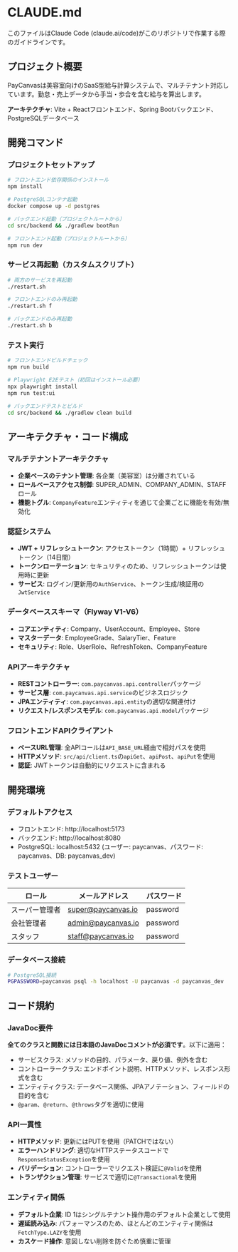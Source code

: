 # CLAUDE.md

このファイルはClaude Code (claude.ai/code)がこのリポジトリで作業する際のガイドラインです。

## プロジェクト概要

PayCanvasは美容室向けのSaaS型給与計算システムで、マルチテナント対応しています。勤怠・売上データから手当・歩合を含む給与を算出します。

**アーキテクチャ**: Vite + Reactフロントエンド、Spring Bootバックエンド、PostgreSQLデータベース

## 開発コマンド

### プロジェクトセットアップ
```bash
# フロントエンド依存関係のインストール
npm install

# PostgreSQLコンテナ起動
docker compose up -d postgres

# バックエンド起動（プロジェクトルートから）
cd src/backend && ./gradlew bootRun

# フロントエンド起動（プロジェクトルートから）
npm run dev
```

### サービス再起動（カスタムスクリプト）
```bash
# 両方のサービスを再起動
./restart.sh

# フロントエンドのみ再起動
./restart.sh f

# バックエンドのみ再起動
./restart.sh b
```

### テスト実行
```bash
# フロントエンドビルドチェック
npm run build

# Playwright E2Eテスト（初回はインストール必要）
npx playwright install
npm run test:ui

# バックエンドテストとビルド
cd src/backend && ./gradlew clean build
```

## アーキテクチャ・コード構成

### マルチテナントアーキテクチャ
- **企業ベースのテナント管理**: 各企業（美容室）は分離されている
- **ロールベースアクセス制御**: SUPER_ADMIN、COMPANY_ADMIN、STAFFロール
- **機能トグル**: `CompanyFeature`エンティティを通じて企業ごとに機能を有効/無効化

### 認証システム
- **JWT + リフレッシュトークン**: アクセストークン（1時間）+ リフレッシュトークン（14日間）
- **トークンローテーション**: セキュリティのため、リフレッシュトークンは使用時に更新
- **サービス**: ログイン/更新用の`AuthService`、トークン生成/検証用の`JwtService`

### データベーススキーマ（Flyway V1-V6）
- **コアエンティティ**: Company、UserAccount、Employee、Store
- **マスターデータ**: EmployeeGrade、SalaryTier、Feature
- **セキュリティ**: Role、UserRole、RefreshToken、CompanyFeature

### APIアーキテクチャ
- **RESTコントローラー**: `com.paycanvas.api.controller`パッケージ
- **サービス層**: `com.paycanvas.api.service`のビジネスロジック
- **JPAエンティティ**: `com.paycanvas.api.entity`の適切な関連付け
- **リクエスト/レスポンスモデル**: `com.paycanvas.api.model`パッケージ

### フロントエンドAPIクライアント
- **ベースURL管理**: 全APIコールは`API_BASE_URL`経由で相対パスを使用
- **HTTPメソッド**: `src/api/client.ts`の`apiGet`、`apiPost`、`apiPut`を使用
- **認証**: JWTトークンは自動的にリクエストに含まれる

## 開発環境

### デフォルトアクセス
- フロントエンド: http://localhost:5173
- バックエンド: http://localhost:8080
- PostgreSQL: localhost:5432 (ユーザー: paycanvas、パスワード: paycanvas、DB: paycanvas_dev)

### テストユーザー
| ロール | メールアドレス | パスワード |
|--------|---------------|-----------|
| スーパー管理者 | super@paycanvas.io | password |
| 会社管理者 | admin@paycanvas.io | password |
| スタッフ | staff@paycanvas.io | password |

### データベース接続
```bash
# PostgreSQL接続
PGPASSWORD=paycanvas psql -h localhost -U paycanvas -d paycanvas_dev
```

## コード規約

### JavaDoc要件
**全てのクラスと関数には日本語のJavaDocコメントが必須です**。以下に適用：
- サービスクラス: メソッドの目的、パラメータ、戻り値、例外を含む
- コントローラークラス: エンドポイント説明、HTTPメソッド、レスポンス形式を含む
- エンティティクラス: データベース関係、JPAアノテーション、フィールドの目的を含む
- `@param`、`@return`、`@throws`タグを適切に使用

### API一貫性
- **HTTPメソッド**: 更新にはPUTを使用（PATCHではない）
- **エラーハンドリング**: 適切なHTTPステータスコードで`ResponseStatusException`を使用
- **バリデーション**: コントローラーでリクエスト検証に`@Valid`を使用
- **トランザクション管理**: サービスで適切に`@Transactional`を使用

### エンティティ関係
- **デフォルト企業**: ID 1はシングルテナント操作用のデフォルト企業として使用
- **遅延読み込み**: パフォーマンスのため、ほとんどのエンティティ関係は`FetchType.LAZY`を使用
- **カスケード操作**: 意図しない削除を防ぐため慎重に管理